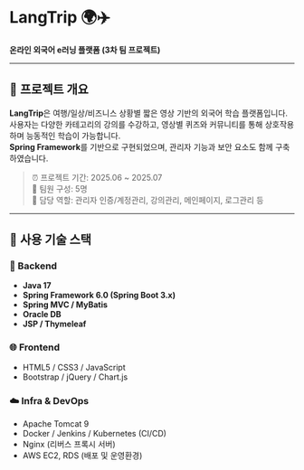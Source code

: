 # LangTrip 🌍✈️  
**온라인 외국어 e러닝 플랫폼 (3차 팀 프로젝트)**

---

## 📌 프로젝트 개요
**LangTrip**은 여행/일상/비즈니스 상황별 짧은 영상 기반의 외국어 학습 플랫폼입니다.  
사용자는 다양한 카테고리의 강의를 수강하고, 영상별 퀴즈와 커뮤니티를 통해 상호작용하며 능동적인 학습이 가능합니다.  
**Spring Framework**를 기반으로 구현되었으며, 관리자 기능과 보안 요소도 함께 구축하였습니다.

> ⏰ 프로젝트 기간: 2025.06 ~ 2025.07  
> 👥 팀원 구성: 5명  
> 🧩 담당 역할: 관리자 인증/계정관리, 강의관리, 메인페이지, 로그관리 등

---

## 🔧 사용 기술 스택

### 📂 Backend
- **Java 17**
- **Spring Framework 6.0 (Spring Boot 3.x)**
- **Spring MVC / MyBatis**
- **Oracle DB**
- **JSP / Thymeleaf**

### 🌐 Frontend
- HTML5 / CSS3 / JavaScript  
- Bootstrap / jQuery / Chart.js

### ☁️ Infra & DevOps
- Apache Tomcat 9
- Docker / Jenkins / Kubernetes (CI/CD)
- Nginx (리버스 프록시 서버)
- AWS EC2, RDS (배포 및 운영환경)
